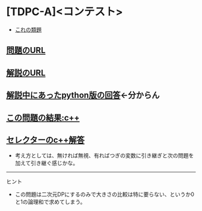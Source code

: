 # \[TDPC-A\]\<コンテスト\>

* [これの類題](https://qiita.com/drken/items/dc53c683d6de8aeacf5a#d-%E5%95%8F%E9%A1%8C---knapsack-1)

## [問題のURL](https://atcoder.jp/contests/tdpc/tasks/tdpc_contest)

## [解説のURL](https://atcoder.jp/contests/tdpc/editorial/756)

## [解説中にあったpython版の回答](https://atcoder.jp/contests/tdpc/submissions/20186239)←分からん

## [この問題の結果:c++](https://atcoder.jp/contests/tdpc/submissions?f.Task=tdpc_contest&f.LanguageName=C%2B%2B&f.Status=AC&f.User=)

## [セレクターのc++解答](https://drken1215.hatenablog.com/entry/2020/12/21/153600)

* 考え方としては、無ければ無視、有ればつぎの変数に引き継ぎと次の問題を加えて引き継ぐ感じかな。

<!---- 「問題の結果の見方」
 PROBLEMS→問題番号一覧→回答者数→accepted＋言語をセレクトする 
 ---->

-----
ヒント

* この問題は二次元DPにするのみで大きさの比較は特に要らない、というか0と1の論理和で求めてしまう。
